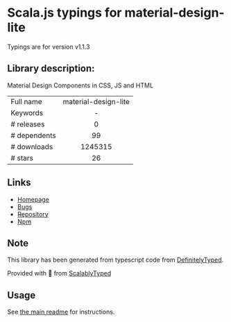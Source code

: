 
# Scala.js typings for material-design-lite

Typings are for version v1.1.3

## Library description:
Material Design Components in CSS, JS and HTML

|                    |                 |
| ------------------ | :-------------: |
| Full name          | material-design-lite |
| Keywords           | - |
| # releases         | 0 |
| # dependents       | 99 |
| # downloads        | 1245315 |
| # stars            | 26 |

## Links
- [Homepage](https://github.com/google/material-design-lite#readme)
- [Bugs](https://github.com/google/material-design-lite/issues)
- [Repository](https://github.com/google/material-design-lite)
- [Npm](https://www.npmjs.com/package/material-design-lite)
    


## Note
This library has been generated from typescript code from [DefinitelyTyped](https://definitelytyped.org).

Provided with :purple_heart: from [ScalablyTyped](https://github.com/oyvindberg/ScalablyTyped)

## Usage
See [the main readme](../../readme.md) for instructions.


